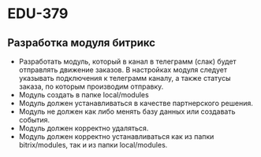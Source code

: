 # EDU-379

## Разработка модуля битрикс

- Разработать модуль, который в канал в телеграмм (слак) будет отправлять движение заказов. В настройках модуля следует указывать подключения к телеграмм каналу, а также статусы заказа, по которым производим отправку.
- Модуль создать в папке local/modules
- Модуль должен устанавливаться в качестве партнерского решения.
- Модуль не должен как либо менять базу данных или создавать события.
- Модуль должен корректно удаляться.
- Модуль должен корректно устанавливаться как из папки bitrix/modules, так и из папки local/modules.

